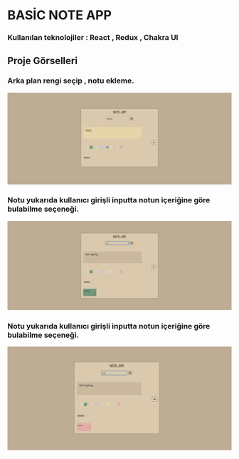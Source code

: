 # BASİC NOTE APP

### Kullanılan teknolojiler : React , Redux , Chakra UI

## Proje Görselleri 

### Arka plan rengi seçip , notu ekleme. 
![writing](/writing.png)
### Notu yukarıda kullanıcı girişli inputta notun içeriğine göre bulabilme seçeneği. 
![writing](/searching1.png)
### Notu yukarıda kullanıcı girişli inputta notun içeriğine göre bulabilme seçeneği. 
![writing](/searching2.png)
